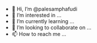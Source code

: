 - 👋 Hi, I’m @palesamphafudi
- 👀 I’m interested in ...
- 🌱 I’m currently learning ...
- 💞️ I’m looking to collaborate on ...
- 📫 How to reach me ...

<!---
palesamphafudi/palesamphafudi is a ✨ special ✨ repository because its `README.md` (this file) appears on your GitHub profile.
You can click the Preview link to take a look at your changes.
--->
